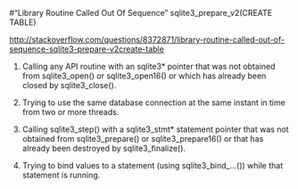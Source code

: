 #“Library Routine Called Out Of Sequence” sqlite3_prepare_v2(CREATE TABLE)

http://stackoverflow.com/questions/8372871/library-routine-called-out-of-sequence-sqlite3-prepare-v2create-table

1. Calling any API routine with an sqlite3* pointer that was not obtained from sqlite3_open() or sqlite3_open16() or which has already been closed by sqlite3_close().  

2. Trying to use the same database connection at the same instant in time from two or more threads.

3. Calling sqlite3_step() with a sqlite3_stmt* statement pointer that was not obtained from sqlite3_prepare() or sqlite3_prepare16() or that has already been destroyed by sqlite3_finalize().

4. Trying to bind values to a statement (using sqlite3_bind_...()) while that statement is running.


